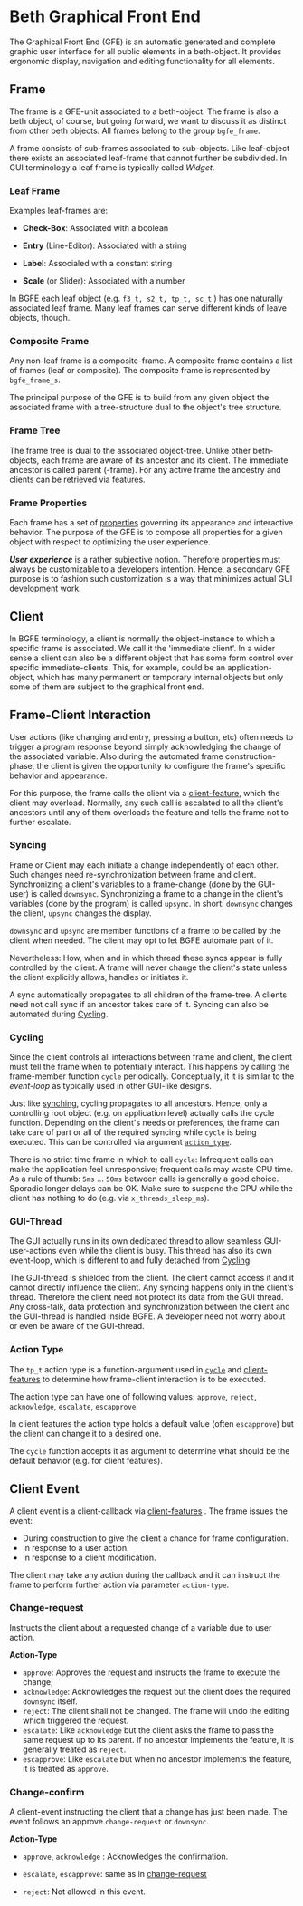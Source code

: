 # Beth Graphical Front End

The Graphical Front End (GFE) is an automatic generated and complete graphic user interface for all public elements in a beth-object. It provides ergonomic display, navigation and editing functionality for all elements. 

## Frame

The frame is a GFE-unit associated to a beth-object.  The frame is also a beth object, of course, but going forward, we want to discuss it as distinct from other beth objects. All frames belong to the group `bgfe_frame`.

A frame consists of sub-frames associated to sub-objects. Like leaf-object there exists an associated leaf-frame that cannot further be subdivided. In GUI terminology a leaf frame is typically called *Widget*.

### Leaf Frame

Examples leaf-frames are:

* **Check-Box**: Associated with a boolean
* **Entry** (Line-Editor): Associated with a string
* **Label**: Associaled with a constant string

* **Scale** (or Slider): Associated with a number

In BGFE each leaf object (e.g. `f3_t, s2_t, tp_t, sc_t` ) has one naturally associated leaf frame. Many leaf frames can serve different kinds of leave objects, though.

### Composite Frame

Any non-leaf frame is a composite-frame. A composite frame contains a list of frames (leaf or composite). The composite frame is represented by `bgfe_frame_s`. 

The principal purpose of the GFE is to build from any given object the associated frame with a tree-structure dual to the object's tree structure.

### Frame Tree

The frame tree is dual to the associated object-tree. Unlike other beth-objects, each frame are aware of its ancestor and its client. The immediate ancestor is called parent (-frame). For any active frame the ancestry and clients can be retrieved via features.

### Frame Properties 

Each frame has a set of [properties](../../lib/bgfe/bgfe_frame_features_property.emb.x) governing its appearance and interactive behavior. The purpose of the GFE is to compose all properties for a given object with respect to optimizing the user experience.

***User experience*** is a rather subjective notion. Therefore properties must always be customizable to a developers intention. Hence, a secondary GFE purpose is to fashion such customization is a way that minimizes actual GUI development work.

## Client

In BGFE terminology, a client is normally the object-instance to which a specific frame is associated. We call it the 'immediate client'. In a wider sense a client can also be a different object that has some form control over specific immediate-clients. This, for example, could be an application-object, which has many permanent or temporary internal objects but only some of them are subject to the graphical front end.

## Frame-Client Interaction

User actions (like changing and entry, pressing a button, etc) often needs to trigger a program response beyond simply acknowledging the change of the associated variable. Also during the automated frame construction-phase, the client is given the opportunity to configure the frame's specific behavior and appearance.

For this purpose, the frame calls the client via a [client-feature](../../lib/bgfe/bgfe_client.x), which the client may overload. Normally, any such call is escalated to all the client's ancestors until any of them overloads the feature and tells the frame not to further escalate. 

### Syncing

Frame or Client may each initiate a change independently of each other. Such changes need re-synchronization between frame and client. Synchronizing a client's variables to a frame-change (done by the GUI-user) is called `downsync`. Synchronizing a frame to a change in the client's variables (done by the program) is called `upsync`. In short: `downsync` changes the client, `upsync` changes the display. 

`downsync` and `upsync` are member functions of a frame to be called by the client when needed. The client may opt to let BGFE automate part of it.

Nevertheless: How, when and in which thread these syncs appear is fully controlled by the client. A frame will never change the client's state unless the client explicitly allows, handles or initiates it.

A sync automatically propagates to all children of the frame-tree. A clients need not call sync if an ancestor takes care of it. Syncing can also be automated during [Cycling](#cycling).

### Cycling

Since the client controls all interactions between frame and client, the client must tell the frame when to potentially interact. This happens by calling the frame-member function `cycle` periodically. Conceptually, it it is similar to the *event-loop* as typically used in other GUI-like designs.

Just like [synching](#synching), cycling propagates to all ancestors. Hence, only a controlling root object (e.g. on application level) actually calls the cycle function. Depending on the client's needs or preferences, the frame can take care of part or all of the required syncing while `cycle` is being executed. This can be controlled via argument [`action_type`](#action-type).

There is no strict time frame in which to call `cycle`: Infrequent calls can make the application feel unresponsive; frequent calls may waste CPU time. As a rule of thumb:  `5ms`  ... `50ms` between calls is generally a good choice. Sporadic longer delays can be OK. Make sure to suspend the CPU while the client has nothing to do (e.g. via `x_threads_sleep_ms`).

### GUI-Thread

The GUI actually runs in its own dedicated thread to allow seamless GUI-user-actions even while the client is busy. This thread has also its own event-loop, which is different to and fully detached from [Cycling](#cycling).

The GUI-thread is shielded from the client. The client cannot access it and it cannot directly influence the client. Any syncing happens only in the client's thread. Therefore the client need not protect its data from the GUI thread. Any cross-talk, data protection and synchronization between the client and the GUI-thread is handled inside BGFE. A developer need not worry about or even be aware of the GUI-thread.

### Action Type

The `tp_t` action type is a function-argument used in [`cycle`](#cycling) and [client-features](../../lib/bgfe/bgfe_client.x) to determine how frame-client interaction is to be executed.

The action type can have one of following values: `approve`, `reject`, `acknowledge`, `escalate`, `escapprove`. 

In client features the action type holds a default value (often `escapprove`) but the client can change it to a desired one.

The `cycle` function accepts it as argument to determine what should be the default behavior (e.g. for client features).

## Client Event 

A client event is a client-callback via  [client-features](../../lib/bgfe/bgfe_client.x) . The frame issues the event:

* During construction to give the client a chance for frame configuration.
* In response to a user action.
* In response to a client modification.

 The client may take any action during the callback and it can instruct the frame to perform further action via parameter `action-type`.

### Change-request

Instructs the client about a requested change of a variable due to user action.

**Action-Type**

* `approve`: Approves the request and instructs the frame to execute the change;
* `acknowledge`: Acknowledges the request but the client does the required `downsync` itself.
* `reject`: The client shall not be changed. The frame will undo the editing which triggered the request.
* `escalate`: Like `acknowledge` but the client asks the frame to pass the same request up to its parent. If no ancestor implements the feature, it is generally treated as `reject`.
* `escapprove`: Like `escalate` but when no ancestor implements the feature, it is treated as `approve`.

### Change-confirm

A client-event instructing the client that a change has just been made. The event follows an approve `change-request` or  `downsync`.

**Action-Type**

* `approve`, `acknowledge` : Acknowledges the confirmation.
* `escalate`, `escapprove`: same as in [change-request](#change-request)

* `reject`: Not allowed in this event.



